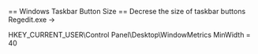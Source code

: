 
== Windows Taskbar Button Size ==
Decrese the size of taskbar buttons
Regedit.exe ->

  HKEY_CURRENT_USER\Control Panel\Desktop\WindowMetrics
  MinWidth = 40
